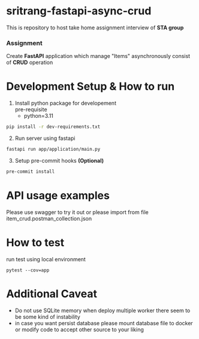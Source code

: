 # sritrang-fastapi-async-crud
This is repository to host take home assignment interview of **STA group**

### Assignment
Create **FastAPI** application which manage "Items" asynchronously consist of **CRUD** operation

# Development Setup & How to run
1. Install python package for developement
    <br>
    pre-requisite
    - python=3.11
```bash
pip install -r dev-requirements.txt
```
2. Run server using fastapi
```bash
fastapi run app/application/main.py
```
3. Setup pre-commit hooks **(Optional)**
```bash
pre-commit install
```
# API usage examples
Please use swagger to try it out or please import from file item_crud.postman_collection.json

# How to test
run test using local environment
```cli
pytest --cov=app
```

# Additional Caveat
* Do not use SQLite memory when deploy multiple worker there seem to be some kind of instability
* in case you want persist database please mount database file to docker or modify code to accept other source to your liking